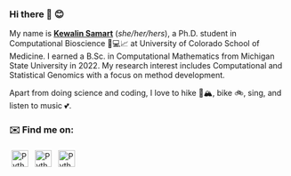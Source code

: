 ### Hi there 👋 😊 
My name is [**Kewalin Samart**](https://kewalinsamart.github.io/curriculum-vitae/Kewalin_Samart_CV.pdf) (*she/her/hers*), a Ph.D. student in Computational Bioscience 🧬💻📈 at University of Colorado School of Medicine.
I earned a B.Sc. in Computational Mathematics from Michigan State University in 2022. My research interest includes Computational and Statistical Genomics with a focus on method development. 

Apart from doing science and coding, I love to hike 🥾🏔, bike 🚲, sing, and listen to music 💕.


### ✉️ Find me on:

<p align="left">
 <a href="https://linkedin.com/in/kewalinsamart" target="_blank" rel="noopener noreferrer"> <img src="https://cdn.jsdelivr.net/npm/simple-icons@v3/icons/linkedin.svg" alt="Python" height="30" style="vertical-align:top; margin:4px"></a>
 <a href="mailto:samartke@msu.edu"> <img src="https://cdn.jsdelivr.net/npm/simple-icons@v3/icons/gmail.svg" alt="Python" height="30" style="vertical-align:top; margin:4px"></a>
<a href="https://www.twitter.com/KewalinSamart"> <img src="https://cdn3.iconfinder.com/data/icons/picons-social/57/43-twitter-8192.png" alt="Python" height="30" style="vertical-align:top; margin:4px"></a>
  
</p>
<!--
![Top Langs](https://github-readme-stats.vercel.app/api/top-langs/?username=KewalinSamart)


**KewalinSamart/KewalinSamart** is a ✨ _special_ ✨ repository because its `README.md` (this file) appears on your GitHub profile.

Here are some ideas to get you started:

- 🔭 I’m currently working on ...
- 🌱 I’m currently learning ...
- 👯 I’m looking to collaborate on ...
- 🤔 I’m looking for help with ...
- 💬 Ask me about ...
- 📫 How to reach me: ...
- 😄 Pronouns: ...
- ⚡ Fun fact: ...
-->
